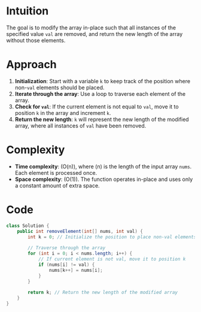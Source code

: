 # Intuition
The goal is to modify the array in-place such that all instances of the specified value `val` are removed, and return the new length of the array without those elements.

# Approach
1. **Initialization**: Start with a variable `k` to keep track of the position where non-`val` elements should be placed.
2. **Iterate through the array**: Use a loop to traverse each element of the array.
3. **Check for `val`**: If the current element is not equal to `val`, move it to position `k` in the array and increment `k`.
4. **Return the new length**: `k` will represent the new length of the modified array, where all instances of `val` have been removed.

# Complexity
- **Time complexity**: \(O(n)\), where \(n\) is the length of the input array `nums`. Each element is processed once.
- **Space complexity**: \(O(1)\). The function operates in-place and uses only a constant amount of extra space.

# Code
```java
class Solution {
    public int removeElement(int[] nums, int val) {
        int k = 0; // Initialize the position to place non-val elements
        
        // Traverse through the array
        for (int i = 0; i < nums.length; i++) {
            // If current element is not val, move it to position k
            if (nums[i] != val) {
                nums[k++] = nums[i];
            }
        }
        
        return k; // Return the new length of the modified array
    }
}
```

